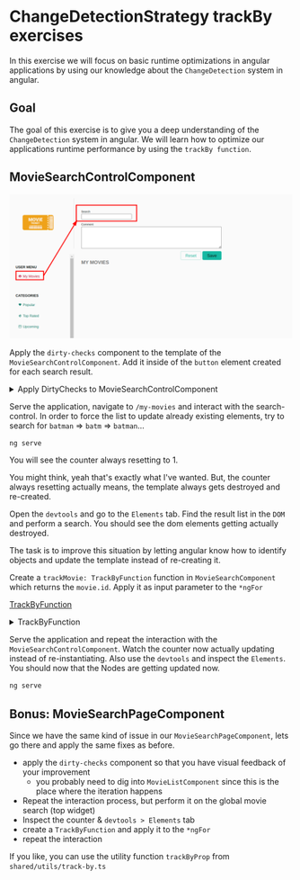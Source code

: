 # ChangeDetectionStrategy trackBy exercises

In this exercise we will focus on basic runtime optimizations in angular applications by using our knowledge about
the `ChangeDetection` system in angular.

## Goal

The goal of this exercise is to give you a deep understanding of the `ChangeDetection` system in angular. We will learn
how to optimize our applications runtime performance by using the `trackBy function`.

## MovieSearchControlComponent

![MovieSearchControlComponent](images/change-detection/movie-search-control.png)

Apply the `dirty-checks` component to the template of the `MovieSearchControlComponent`. Add it inside of the `button`
element created for each search result.

<details>
  <summary>Apply DirtyChecks to MovieSearchControlComponent</summary>

```html
<!-- movie-search-control.component.html -->

<button class="movie-result"
        (click)="selectMovie(movie)"
        *ngFor="let movie of movies;">
  
  <dirty-checks></dirty-checks>
  
  <img [src]="movie.poster_path | movieImage" width="35" [alt]="movie.title">
  <span>{{ movie.title }}</span>
</button>
```

</details>

Serve the application, navigate to `/my-movies` and interact with the search-control. In order to force the list to update
already existing elements, try to search for `batman` => `batm` => `batman`...

```bash
ng serve
```
You will see the counter always resetting to 1.

You might think, yeah that's exactly what I've wanted. But, the counter always resetting actually means, the template
always gets destroyed and re-created.

Open the `devtools` and go to the `Elements` tab. Find the result list in the `DOM` and perform a search.
You should see the dom elements getting actually destroyed.

The task is to improve this situation by letting angular know how to identify objects and update the template instead of
re-creating it.

Create a `trackMovie: TrackByFunction` function in `MovieSearchComponent` which returns the `movie.id`.
Apply it as input parameter to the `*ngFor`

[TrackByFunction](https://angular.io/api/core/TrackByFunction)

<details>
    <summary>TrackByFunction</summary>

```ts
// movie-search-control.component.ts
trackMovie = (i: number, movie: MovieModel) => movie.id;
```

```html
<!-- movie-search-control.component.html -->

<button class="movie-result"
        (click)="selectMovie(movie)"
        *ngFor="let movie of movies; trackBy: trackMovie">
    <!-- the template -->
</button>
```

</details>

Serve the application and repeat the interaction with the `MovieSearchControlComponent`. Watch the counter now actually
updating instead of re-instantiating. Also use the `devtools` and inspect the `Elements`. You should now that the Nodes are
getting updated now.

```bash
ng serve
```

## Bonus: MovieSearchPageComponent

Since we have the same kind of issue in our `MovieSearchPageComponent`, lets go there and apply the same fixes as before.

* apply the `dirty-checks` component so that you have visual feedback of your improvement
  * you probably need to dig into `MovieListComponent` since this is the place where the iteration happens
* Repeat the interaction process, but perform it on the global movie search (top widget)
* Inspect the counter & `devtools > Elements` tab
* create a `TrackByFunction` and apply it to the `*ngFor`
* repeat the interaction

If you like, you can use the utility function `trackByProp` from `shared/utils/track-by.ts`
